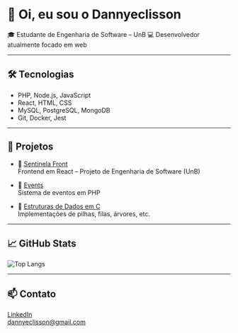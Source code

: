 # 👋 Oi, eu sou o Dannyeclisson

🎓 Estudante de Engenharia de Software – UnB
💻 Desenvolvedor atualmente focado em web

---

## 🛠️ Tecnologias

- PHP, Node.js, JavaScript
- React, HTML, CSS
- MySQL, PostgreSQL, MongoDB
- Git, Docker, Jest

---

## 📌 Projetos

- 🔹 [Sentinela Front](https://github.com/fga-eps-mds/2024.2-SENTINELA-FRONT)  
  Frontend em React – Projeto de Engenharia de Software (UnB)

- 🔹 [Events](https://github.com/Dannyeclisson/events)  
  Sistema de eventos em PHP

- 🔹 [Estruturas de Dados em C](https://github.com/Dannyeclisson/C_e_Estrutura_de_Dados)  
  Implementações de pilhas, filas, árvores, etc.

---

## 📈 GitHub Stats

![Top Langs](https://github-readme-stats.vercel.app/api/top-langs/?username=Dannyeclisson&theme=dracula&layout=compact)

---

## 📫 Contato

[LinkedIn](https://www.linkedin.com/in/dannyeclisson-rodrigo-828893283/)  
dannyeclisson@gmail.com
